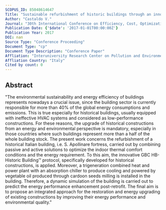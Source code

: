 ```yaml
---
SCOPUS_ID: 85048614647
Title: "Sustainable refurbishment of historic buildings through an innovative trigeneration energy plant"
Author: "Castaldo V."
Journal: "30th International Conference on Efficiency, Cost, Optimization, Simulation and Environmental Impact of Energy Systems, ECOS 2017"
Publication Date: {'$date': '2017-01-01T00:00:00Z'}
Publication Year: 2017
DOI: nan
Source Type: "Conference Proceeding"
Document Type: "cp"
Document Type Description: "Conference Paper"
Affliation: "Interuniversity Research Center on Pollution and Environment “Mauro Felli”"
Affliation Country: "Italy"
Cited by count: 0
---
```


## Abstract
"The environmental sustainability and energy efficiency of buildings represents nowadays a crucial issue, since the building sector is currently responsible for more than 40% of the global energy consumptions and emissions. This is true especially for historical buildings, usually equipped with ineffective HVAC systems and considered as low-performance constructions. For these reasons, the upgrade of historical constructions from an energy and environmental perspective is mandatory, especially in those countries where such buildings represent more than a half of the whole building stock. The present work concerns the refurbishment of a historical Italian building, i.e. S. Apollinare fortress, carried out by combining passive and active solutions to optimize the indoor thermal comfort conditions and the energy requirement. To this aim, the innovative GBC HB-Historic Building™ protocol, specifically developed for historical constructions, is applied. Moreover, a trigeneration combined heat and power plant with an absorption chiller to produce cooling and powered by vegetable oil produced through cardoon seeds milling is installed in the building. Therefore, a dynamic simulation of the building is carried out to predict the energy performance enhancement post-retrofit. The final aim is to propose an integrated approach for the restoration and energy upgrading of existing constructions by improving their energy performance and environmental quality."
